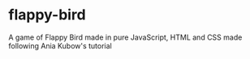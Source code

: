 # flappy-bird
A game of Flappy Bird made in pure JavaScript, HTML and CSS made following Ania Kubow's tutorial



